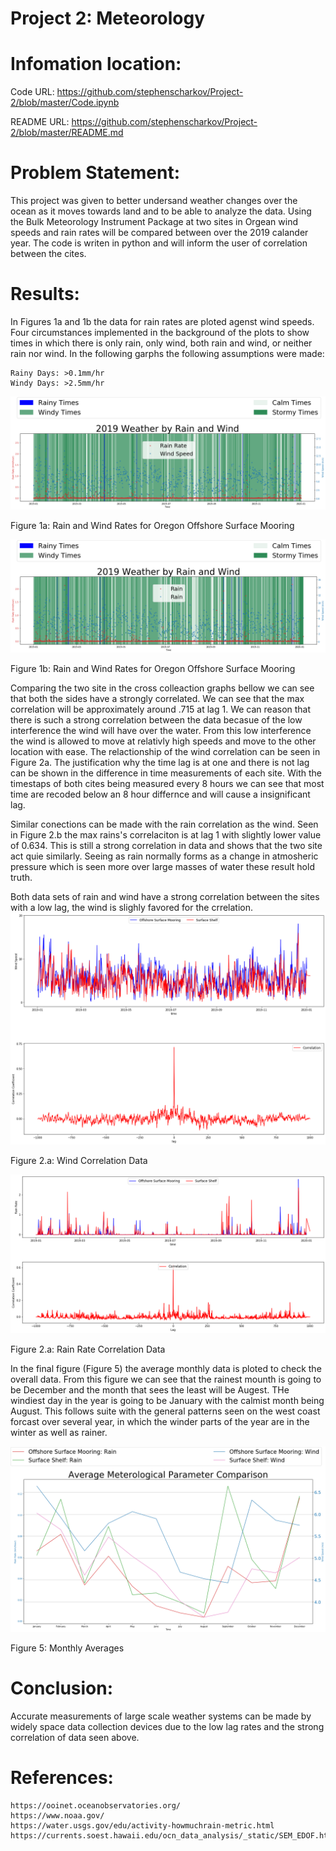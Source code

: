 #  Project 2: Meteorology

# Infomation location:

  Code URL: https://github.com/stephenscharkov/Project-2/blob/master/Code.ipynb
  
  README URL: https://github.com/stephenscharkov/Project-2/blob/master/README.md
  
# Problem Statement:

  This project was given to better undersand weather changes over the ocean as it moves towards land and to be able to analyze the data.  Using the Bulk Meteorology Instrument Package at two sites in Orgean wind speeds and rain rates will be compared between over the 2019 calander year. The code is writen in python and will inform the user of correlation between the cites. 

# Results:
  In Figures 1a and 1b the data for rain rates are ploted agenst wind speeds. Four circumstances implemented in the background of the plots to show times in which there is only rain, only wind, both rain and wind, or neither rain nor wind. 
  In the following garphs the following assumptions were made: 
  
    Rainy Days: >0.1mm/hr
    Windy Days: >2.5mm/hr 
    
  
  ![alt text](https://github.com/stephenscharkov/Project-2/blob/master/Fig1a.PNG)
  
  Figure 1a: Rain and Wind Rates for Oregon Offshore Surface Mooring

  ![alt text](https://github.com/stephenscharkov/Project-2/blob/master/Fig1b.png)
  
  Figure 1b: Rain and Wind Rates for Oregon Offshore Surface Mooring
  
  
  Comparing the two site in the cross colleaction graphs bellow we can see that both the sides have a strongly correlated. We can see that the max correlation will be approximately around .715 at lag 1. We can reason that there is such a strong correlation between the data becasue of the low interference the wind will have over the water. From this low interference the wind is allowed to move at relativly high speeds and move to the other location with ease. The relactionship of the wind correlation can be seen in Figure 2a. The justification why the time lag is at one and there is not lag can be shown in the difference in time measurements of each site. With the timestaps of both cites being measured every 8 hours we can see that most time are recoded below an 8 hour differnce and will cause a insignificant lag. 
  
  Similar conections can be made with the rain correlation as the wind. Seen in Figure 2.b the max rains's correlaciton is at lag 1 with slightly lower value of 0.634. This is still a strong correlation in data and shows that the two site act quie similarly. Seeing as rain normally forms as a change in atmosheric pressure which is seen more over large masses of water these result hold truth.

  Both data sets of rain and wind have a strong correlation between the sites with a low lag, the wind is slighly favored for the crrelation. 
  ![alt text](https://github.com/stephenscharkov/Project-2/blob/master/Fig2a.png)
  
  Figure 2.a: Wind Correlation Data
  
  ![alt text](https://github.com/stephenscharkov/Project-2/blob/master/Fig2b.png)
  
  Figure 2.a: Rain Rate Correlation Data


  In the final figure (Figure 5) the average monthly data is ploted to check the overall data. From this figure we can see that the rainest mounth is going to be December and the month that sees the least will be Augest. THe windiest day in the year is going to be January with the calmist month being August. This follows suite with the general patterns seen on the west coast forcast over several year, in which the winder parts of the year are in the winter as well as rainer.
  
  ![alt text](https://github.com/stephenscharkov/Project-2/blob/master/Fig3.png)
  
  Figure 5: Monthly Averages
  
  
  # Conclusion:
  
  Accurate measurements of large scale weather systems can be made by widely space data collection devices due to the low lag rates and the strong correlation of data seen above. 
  
  # References:
  
    https://ooinet.oceanobservatories.org/ 
    https://www.noaa.gov/ 
    https://water.usgs.gov/edu/activity-howmuchrain-metric.html
    https://currents.soest.hawaii.edu/ocn_data_analysis/_static/SEM_EDOF.html
  
